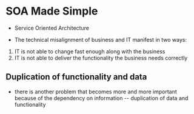 # SOA Made Simple

- Service Oriented Architecture

- The technical misalignment of business and IT manifest in two ways:

1. IT is not able to change fast enough along with the business
2. IT is not able to deliver the functionality the business needs correctly

## Duplication of functionality and data

- there is another problem that becomes more and more important because of the
  dependency on information -- duplication of data and functionality
